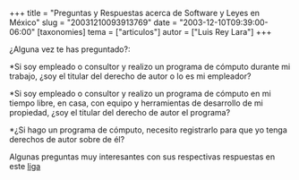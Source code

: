 +++
title = "Preguntas y Respuestas acerca de Software y Leyes en México"
slug = "20031210093913769"
date = "2003-12-10T09:39:00-06:00"
[taxonomies]
tema = ["articulos"]
autor = ["Luis Rey Lara"]
+++

¿Alguna vez te has preguntado?:

\*Si soy empleado o consultor y realizo un programa de cómputo durante
mi trabajo, ¿soy el titular del derecho de autor o lo es mi empleador?

<!-- more -->
\*Si soy empleado o consultor y realizo un programa de cómputo en mi
tiempo libre, en casa, con equipo y herramientas de desarrollo de mi
propiedad, ¿soy el titular del derecho de autor el programa?

\*¿Si hago un programa de cómputo, necesito registrarlo para que yo
tenga derechos de autor sobre de él?

Algunas preguntas muy interesantes con sus respectivas respuestas en
este [liga](http://pp.com.mx/legalfaq.html)
